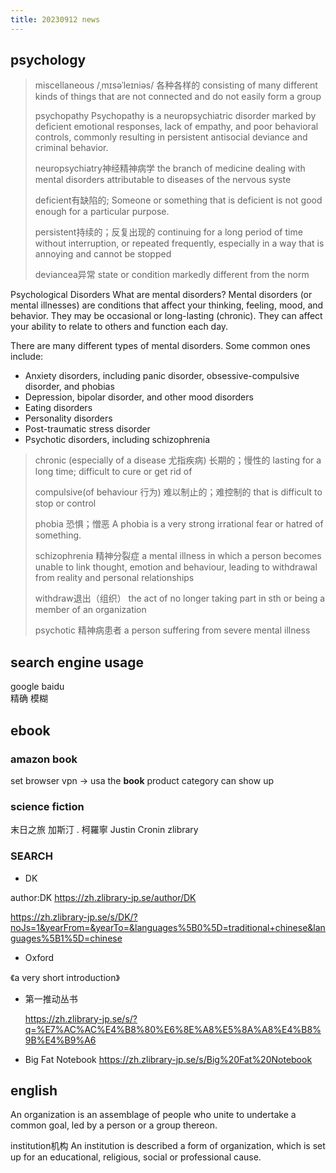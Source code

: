 ```yaml
---
title: 20230912 news
---
```


## psychology

> miscellaneous
> /ˌmɪsəˈleɪniəs/
> 各种各样的
> consisting of many different kinds of things that are not connected and do not easily form a group
>
> psychopathy
> Psychopathy is a neuropsychiatric disorder marked by deficient emotional responses, lack of empathy, and poor behavioral controls, commonly resulting in persistent antisocial deviance and criminal behavior.
> 
> neuropsychiatry神经精神病学
> the branch of medicine dealing with mental disorders attributable to diseases of the nervous syste
>
> deficient有缺陷的;
> Someone or something that is deficient is not good enough for a particular purpose.
>
> persistent持续的；反复出现的
> continuing for a long period of time without interruption, or repeated frequently, especially in a way that is annoying and cannot be stopped
>
> deviancea异常
> state or condition markedly different from the norm

Psychological Disorders
What are mental disorders?
Mental disorders (or mental illnesses) are conditions that affect your thinking, feeling, mood, and behavior. They may be occasional or long-lasting (chronic). They can affect your ability to relate to others and function each day.

There are many different types of mental disorders. Some common ones include:

- Anxiety disorders, including panic disorder, obsessive-compulsive disorder, and phobias
- Depression, bipolar disorder, and other mood disorders
- Eating disorders
- Personality disorders
- Post-traumatic stress disorder
- Psychotic disorders, including schizophrenia

> chronic
> (especially of a disease 尤指疾病) 长期的；慢性的
lasting for a long time; difficult to cure or get rid of
>
> compulsive(of behaviour 行为) 难以制止的；难控制的
> that is difficult to stop or control
>
> phobia 恐惧；憎恶
> A phobia is a very strong irrational fear or hatred of something.
>
> schizophrenia
> 精神分裂症
> a mental illness in which a person becomes unable to link thought, emotion and behaviour, leading to withdrawal from reality and personal relationships
>
> withdraw退出（组织）
> the act of no longer taking part in sth or being a member of an organization
>
> psychotic 精神病患者
a person suffering from severe mental illness




## search engine usage

google 
baidu
\
精确 模糊

## ebook

### amazon book

set browser vpn -> usa
the **book** product category can show up




### science fiction

末日之旅
加斯汀 . 柯羅寧
Justin Cronin
zlibrary

### SEARCH

- DK

author:DK
https://zh.zlibrary-jp.se/author/DK


https://zh.zlibrary-jp.se/s/DK/?noJs=1&yearFrom=&yearTo=&languages%5B0%5D=traditional+chinese&languages%5B1%5D=chinese

- Oxford

《a very short introduction》

- 第一推动丛书

  https://zh.zlibrary-jp.se/s/?q=%E7%AC%AC%E4%B8%80%E6%8E%A8%E5%8A%A8%E4%B8%9B%E4%B9%A6

- Big Fat Notebook
  https://zh.zlibrary-jp.se/s/Big%20Fat%20Notebook

## english



An organization is an assemblage of people who unite to undertake a common goal, led by a person or a group thereon.	


institution机构
An institution is described a form of organization, which is set up for an educational, religious, social or professional cause.